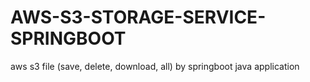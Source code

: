 # AWS-S3-STORAGE-SERVICE-SPRINGBOOT
aws s3 file (save, delete, download, all) by springboot java application
